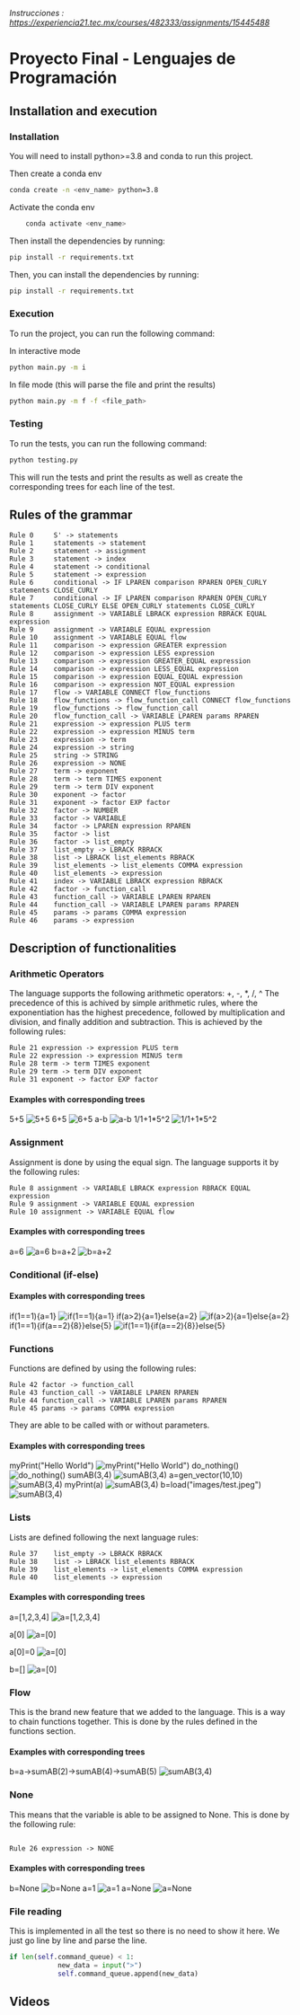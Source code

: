 _Instrucciones : https://experiencia21.tec.mx/courses/482333/assignments/15445488_

# Proyecto Final - Lenguajes de Programación

## Installation and execution

### Installation

You will need to install python>=3.8 and conda to run this project.

Then create a conda env

```bash
conda create -n <env_name> python=3.8
```

Activate the conda env

```bash
    conda activate <env_name>
```

Then install the dependencies by running:

```bash
pip install -r requirements.txt
```

Then, you can install the dependencies by running:

```bash
pip install -r requirements.txt
```

### Execution

To run the project, you can run the following command:

In interactive mode

```bash
python main.py -m i
```

In file mode (this will parse the file and print the results)

```bash
python main.py -m f -f <file_path>
```

### Testing

To run the tests, you can run the following command:

```bash
python testing.py
```

This will run the tests and print the results as well as create the corresponding trees for each line of the test.

## Rules of the grammar

```
Rule 0     S' -> statements
Rule 1     statements -> statement
Rule 2     statement -> assignment
Rule 3     statement -> index
Rule 4     statement -> conditional
Rule 5     statement -> expression
Rule 6     conditional -> IF LPAREN comparison RPAREN OPEN_CURLY statements CLOSE_CURLY
Rule 7     conditional -> IF LPAREN comparison RPAREN OPEN_CURLY statements CLOSE_CURLY ELSE OPEN_CURLY statements CLOSE_CURLY
Rule 8     assignment -> VARIABLE LBRACK expression RBRACK EQUAL expression
Rule 9     assignment -> VARIABLE EQUAL expression
Rule 10    assignment -> VARIABLE EQUAL flow
Rule 11    comparison -> expression GREATER expression
Rule 12    comparison -> expression LESS expression
Rule 13    comparison -> expression GREATER_EQUAL expression
Rule 14    comparison -> expression LESS_EQUAL expression
Rule 15    comparison -> expression EQUAL_EQUAL expression
Rule 16    comparison -> expression NOT_EQUAL expression
Rule 17    flow -> VARIABLE CONNECT flow_functions
Rule 18    flow_functions -> flow_function_call CONNECT flow_functions
Rule 19    flow_functions -> flow_function_call
Rule 20    flow_function_call -> VARIABLE LPAREN params RPAREN
Rule 21    expression -> expression PLUS term
Rule 22    expression -> expression MINUS term
Rule 23    expression -> term
Rule 24    expression -> string
Rule 25    string -> STRING
Rule 26    expression -> NONE
Rule 27    term -> exponent
Rule 28    term -> term TIMES exponent
Rule 29    term -> term DIV exponent
Rule 30    exponent -> factor
Rule 31    exponent -> factor EXP factor
Rule 32    factor -> NUMBER
Rule 33    factor -> VARIABLE
Rule 34    factor -> LPAREN expression RPAREN
Rule 35    factor -> list
Rule 36    factor -> list_empty
Rule 37    list_empty -> LBRACK RBRACK
Rule 38    list -> LBRACK list_elements RBRACK
Rule 39    list_elements -> list_elements COMMA expression
Rule 40    list_elements -> expression
Rule 41    index -> VARIABLE LBRACK expression RBRACK
Rule 42    factor -> function_call
Rule 43    function_call -> VARIABLE LPAREN RPAREN
Rule 44    function_call -> VARIABLE LPAREN params RPAREN
Rule 45    params -> params COMMA expression
Rule 46    params -> expression
```

## Description of functionalities

### Arithmetic Operators

The language supports the following arithmetic operators: +, -, \*, /, ^
The precedence of this is achived by simple arithmetic rules, where the exponentiation has the highest precedence, followed by multiplication and division, and finally addition and subtraction. This is achieved by the following rules:

```
Rule 21 expression -> expression PLUS term
Rule 22 expression -> expression MINUS term
Rule 28 term -> term TIMES exponent
Rule 29 term -> term DIV exponent
Rule 31 exponent -> factor EXP factor
```

#### Examples with corresponding trees

5+5
![5+5](trees/testing_cache/test/base/test.txt_0.png)
6+5
![6+5](trees/testing_cache/test/base/test.txt_1.png)
a-b
![a-b](trees/testing_cache/test/base/test.txt_4.png)
1/1+1*5^2
![1/1+1*5^2](trees/testing_cache/test/base/test.txt_5.png)

### Assignment

Assignment is done by using the equal sign. The language supports it by the following rules:

```
Rule 8 assignment -> VARIABLE LBRACK expression RBRACK EQUAL expression
Rule 9 assignment -> VARIABLE EQUAL expression
Rule 10 assignment -> VARIABLE EQUAL flow
```

#### Examples with corresponding trees

a=6
![a=6](trees/testing_cache/test/base/test.txt_2.png)
b=a+2
![b=a+2](trees/testing_cache/test/base/test.txt_3.png)

### Conditional (if-else)

#### Examples with corresponding trees

if(1==1){a=1}
![if(1==1){a=1}](trees/testing_cache/test/conditionals/con1.txt_0.png)
if(a>2){a=1}else{a=2}
![if(a>2){a=1}else{a=2}](trees/testing_cache/test/conditionals/con1.txt_2.png)
if(1==1){if(a==2){8}}else{5}
![if(1==1){if(a==2){8}}else{5}](trees/testing_cache/test/conditionals/con1.txt_4.png)

### Functions

Functions are defined by using the following rules:

```
Rule 42 factor -> function_call
Rule 43 function_call -> VARIABLE LPAREN RPAREN
Rule 44 function_call -> VARIABLE LPAREN params RPAREN
Rule 45 params -> params COMMA expression
```

They are able to be called with or without parameters.

#### Examples with corresponding trees

myPrint("Hello World")
![myPrint("Hello World")](trees/testing_cache/test/func/func.txt_0.png)
do_nothing()
![do_nothing()](trees/testing_cache/test/func/func.txt_1.png)
sumAB(3,4)
![sumAB(3,4)](trees/testing_cache/test/func/func.txt_2.png)
a=gen_vector(10,10)
![sumAB(3,4)](trees/testing_cache/test/func/func.txt_5.png)
myPrint(a)
![sumAB(3,4)](trees/testing_cache/test/func/func.txt_7.png)
b=load("images/test.jpeg")
![sumAB(3,4)](trees/testing_cache/test/func/func.txt_8.png)

### Lists

Lists are defined following the next language rules:

```
Rule 37    list_empty -> LBRACK RBRACK
Rule 38    list -> LBRACK list_elements RBRACK
Rule 39    list_elements -> list_elements COMMA expression
Rule 40    list_elements -> expression
```

#### Examples with corresponding trees

a=[1,2,3,4]
![a=[1,2,3,4]](/trees/testing_cache/test/arrays/arr.txt_0.png)

a[0]
![a=[0]](/trees/testing_cache/test/arrays/arr.txt_1.png)

a[0]=0
![a=[0]](/trees/testing_cache/test/arrays/arr.txt_2.png)

b=[]
![a=[0]](/trees/testing_cache/test/arrays/arr.txt_3.png)
### Flow

This is the brand new feature that we added to the language. This is a way to chain functions together. This is done by the rules defined in the functions section.

#### Examples with corresponding trees

b=a->sumAB(2)->sumAB(4)->sumAB(5)
![sumAB(3,4)](trees/testing_cache/test/func/func.txt_4.png)

### None

This means that the variable is able to be assigned to None. This is done by the following rule:

```

Rule 26 expression -> NONE

```

#### Examples with corresponding trees

b=None
![b=None](trees/testing_cache/test/none/none.txt_0.png)
a=1
![a=1](trees/testing_cache/test/none/none.txt_1.png)
a=None
![a=None](trees/testing_cache/test/none/none.txt_2.png)

### File reading

This is implemented in all the test so there is no need to show it here. We just go line by line and parse the line.

```python
if len(self.command_queue) < 1:
            new_data = input(">")
            self.command_queue.append(new_data)
```

## Videos
